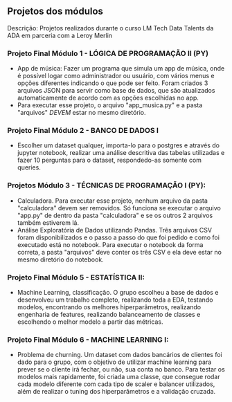 ## Projetos dos módulos
Descrição: Projetos realizados durante o curso LM Tech Data Talents da ADA em parceria com a Leroy Merlin

### Projeto Final Módulo 1 - LÓGICA DE PROGRAMAÇÃO II (PY)
 - App de música: Fazer um programa que simula um app de música, onde é possível logar como administrador ou usuário, com vários menus e opções diferentes indicando o que pode ser feito. Foram criados 3 arquivos JSON para servir como base de dados, que são atualizados automaticamente de acordo com as opções escolhidas no app.
 - Para executar esse projeto, o arquivo "app_musica.py" e a pasta "arquivos" *DEVEM* estar no mesmo diretório.

### Projeto Final Módulo 2 - BANCO DE DADOS I
 - Escolher um dataset qualquer, importa-lo para o postgres e através do jupyter notebook, realizar uma análise descritiva das tabelas utilizadas e fazer 10 perguntas para o dataset, respondedo-as somente com queries.

### Projetos Módulo 3 - TÉCNICAS DE PROGRAMAÇÃO I (PY):
 - Calculadora. Para executar esse projeto, nenhum arquivo da pasta "calculadora" devem ser removidos. Só funciona se executar o arquivo "app.py" de dentro da pasta "calculadora" e se os outros 2 arquivos também estiverem lá.
 - Análise Exploratória de Dados utilizando Pandas. Três arquivos CSV foram disponibilizados e o passo a passo do que foi pedido e como foi executado está no notebook. Para executar o notebook da forma correta, a pasta "arquivos" deve conter os três CSV e ela deve estar no mesmo diretório do notebook.

### Projeto Final Módulo 5 - ESTATÍSTICA II:
 - Machine Learning, classificação. O grupo escolheu a base de dados e desenvolveu um trabalho completo, realizando toda a EDA, testando modelos, encontrando os melhores hiperparâmetros, realizando engenharia de features, realizando balanceamento de classes e escolhendo o melhor modelo a partir das métricas.

### Projeto Final Módulo 6 - MACHINE LEARNING I:
 - Problema de churning. Um dataset com dados bancários de clientes foi dado para o grupo, com o objetivo de utilizar machine learning para prever se o cliente irá fechar, ou não, sua conta no banco. Para testar os modelos mais rapidamente, foi criada uma classe, que consegue rodar cada modelo diferente com cada tipo de scaler e balancer utilizados, além de realizar o tuning dos hiperparâmetros e a validação cruzada.